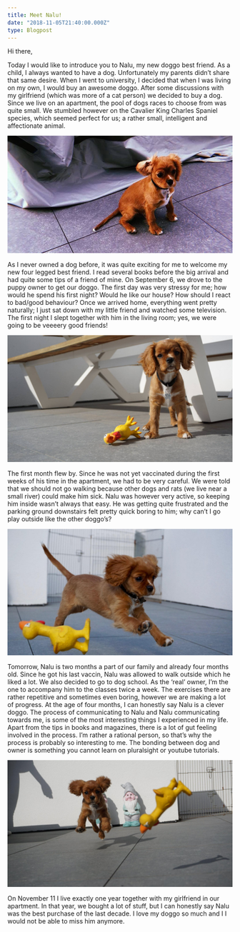 ```yaml
---
title: Meet Nalu!
date: "2018-11-05T21:40:00.000Z"
type: Blogpost
---
```


Hi there,

Today I would like to introduce you to Nalu, my new doggo best friend. 
As a child, I always wanted to have a dog. Unfortunately my parents didn’t share that same desire. When I went to university, I decided that when I was living on my own, I would buy an awesome doggo. After some discussions with my girlfriend (which was more of a cat person) we decided to buy a dog. Since we live on an apartment, the pool of dogs races to choose from was quite small. We stumbled however on the Cavalier King Charles Spaniel species, which seemed perfect for us; a rather small, intelligent and affectionate animal.

![nalu1](./nalu1.jpg)

As I never owned a dog before, it was quite exciting for me to welcome my new four legged best friend. I read several books before the big arrival and had quite some tips of a friend of mine. On September 6, we drove to the puppy owner to get our doggo. The first day was very stressy for me; how would he spend his first night? Would he like our house? How should I react to bad/good behaviour? Once we arrived home, everything went pretty naturally; I just sat down with my little friend and watched some television. The first night I slept together with him in the living room; yes, we were going to be veeeery good friends!

![nalu2](./nalu2.jpg)

The first month flew by. Since he was not yet vaccinated during the first weeks of his time in the apartment, we had to be very careful. We were told that we should not go walking because other dogs and rats (we live near a small river) could make him sick. Nalu was however very active, so keeping him inside wasn’t always that easy. He was getting quite frustrated and the parking ground downstairs felt pretty quick boring to him; why can’t I go play outside like the other doggo’s?

![nalu3](./nalu3.jpg)

Tomorrow, Nalu is two months a part of our family and already four months old. Since he got his last vaccin, Nalu was allowed to walk outside which he liked a lot. We also decided to go to dog school. As the ‘real’ owner, I’m the one to accompany him to the classes twice a week. The exercises there are rather repetitive and sometimes even boring, however we are making a lot of progress. At the age of four months, I can honestly say Nalu is a clever doggo. The process of communicating to Nalu and Nalu communicating towards me, is some of the most interesting things I experienced in my life. Apart from the tips in books and magazines, there is a lot of gut feeling involved in the process. I’m rather a rational person, so that’s why the process is probably so interesting to me. The bonding between dog and owner is something you cannot learn on pluralsight or youtube tutorials.

![nalu4](./nalu4.jpg)

On November 11 I live exactly one year together with my girlfriend in our apartment. In that year, we bought a lot of stuff, but I can honestly say Nalu was the best purchase of the last decade. I love my doggo so much and I I would not be able to miss him anymore. 